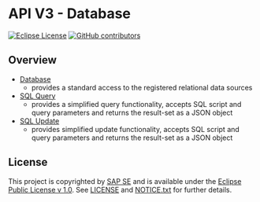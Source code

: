 # API V3 - Database

[![Eclipse License](http://img.shields.io/badge/license-Eclipse-brightgreen.svg)](LICENSE)
[![GitHub contributors](https://img.shields.io/github/contributors/dirigiblelabs/api-v3-db.svg)](https://github.com/dirigiblelabs/api-v3-db/graphs/contributors)

## Overview

* [Database](http://www.dirigible.io/api/database.html)
  - provides a standard access to the registered relational data sources
* [SQL Query](http://www.dirigible.io/api/database_query.html)
  - provides a simplified query functionality, accepts SQL script and query parameters and returns the result-set as a JSON object
* [SQL Update](http://www.dirigible.io/api/database_update.html)
  - provides simplified update functionality, accepts SQL script and query parameters and returns the result-set as a JSON object

## License

This project is copyrighted by [SAP SE](http://www.sap.com/) and is available under the [Eclipse Public License v 1.0](https://www.eclipse.org/legal/epl-v10.html). See [LICENSE](LICENSE) and [NOTICE.txt](NOTICE.txt) for further details.
